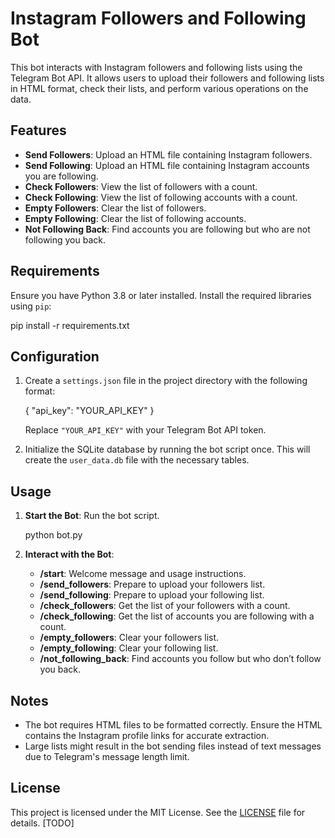 # Instagram Followers and Following Bot

This bot interacts with Instagram followers and following lists using the Telegram Bot API. It allows users to upload their followers and following lists in HTML format, check their lists, and perform various operations on the data.

## Features

- **Send Followers**: Upload an HTML file containing Instagram followers.
- **Send Following**: Upload an HTML file containing Instagram accounts you are following.
- **Check Followers**: View the list of followers with a count.
- **Check Following**: View the list of following accounts with a count.
- **Empty Followers**: Clear the list of followers.
- **Empty Following**: Clear the list of following accounts.
- **Not Following Back**: Find accounts you are following but who are not following you back.

## Requirements

Ensure you have Python 3.8 or later installed. Install the required libraries using `pip`:

pip install -r requirements.txt

## Configuration

1. Create a `settings.json` file in the project directory with the following format:

    {
        "api_key": "YOUR_API_KEY"
    }

   Replace `"YOUR_API_KEY"` with your Telegram Bot API token.

2. Initialize the SQLite database by running the bot script once. This will create the `user_data.db` file with the necessary tables.

## Usage

1. **Start the Bot**: Run the bot script.

    python bot.py

2. **Interact with the Bot**:
    - **/start**: Welcome message and usage instructions.
    - **/send_followers**: Prepare to upload your followers list.
    - **/send_following**: Prepare to upload your following list.
    - **/check_followers**: Get the list of your followers with a count.
    - **/check_following**: Get the list of accounts you are following with a count.
    - **/empty_followers**: Clear your followers list.
    - **/empty_following**: Clear your following list.
    - **/not_following_back**: Find accounts you follow but who don’t follow you back.

## Notes

- The bot requires HTML files to be formatted correctly. Ensure the HTML contains the Instagram profile links for accurate extraction.
- Large lists might result in the bot sending files instead of text messages due to Telegram's message length limit.

## License

This project is licensed under the MIT License. See the [LICENSE](LICENSE) file for details. [TODO]
